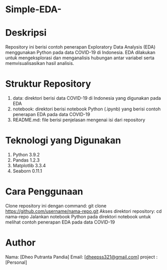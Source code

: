 # Simple-EDA-
# Deskripsi
Repository ini berisi contoh penerapan Exploratory Data Analysis (EDA) menggunakan Python pada data COVID-19 di Indonesia. EDA dilakukan untuk mengeksplorasi dan menganalisis hubungan antar variabel serta memvisualisasikan hasil analisis.

# Struktur Repository
1. data: direktori berisi data COVID-19 di Indonesia yang digunakan pada EDA
2. notebook: direktori berisi notebook Python (.ipynb) yang berisi contoh penerapan EDA pada data COVID-19
3. README.md: file berisi penjelasan mengenai isi dari repository
# Teknologi yang Digunakan
1. Python 3.9.2
2. Pandas 1.2.3
3. Matplotlib 3.3.4
4. Seaborn 0.11.1
# Cara Penggunaan
Clone repository ini dengan command: git clone https://github.com/username/nama-repo.git
Akses direktori repository: cd nama-repo
Jalankan notebook Python pada direktori notebook untuk melihat contoh penerapan EDA pada data COVID-19
# Author
Nama: [Dheo Putranta Pandia]
Email: [dheepss321@gmail.com]
project : [Personal]
